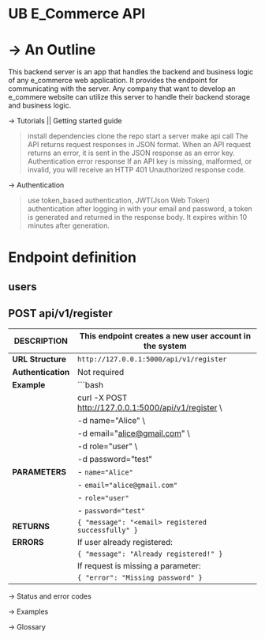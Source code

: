 UB E_Commerce API
=================
-> An Outline
  ===========
  This backend server is an app that handles the backend and business logic of any e_commerce web application. It provides the endpoint for communicating with the server. Any company that want to develop an e_commere website can utilize this server to handle their backend storage and business logic.

-> Tutorials || Getting started guide
  > install dependencies
  > clone the repo
  > start a server
  > make api call
  > The API returns request responses in JSON format. When an API request returns an error, it is sent in the JSON response as an error key.
  > Authentication error response
      If an API key is missing, malformed, or invalid, you will receive an HTTP 401 Unauthorized response code.


-> Authentication
  > use token_based authentication, JWT(Json Web Token) authentication
  > after logging in with your email and password, a token is generated and returned in the response body. It expires within 10 minutes after generation.

  Endpoint definition
  ===================
  users
  -----
  POST api/v1/register
  --------------------
| **DESCRIPTION**    | This endpoint creates a new user account in the system |
|--------------------|--------------------------------------------------------|
| **URL Structure**   | `http://127.0.0.1:5000/api/v1/register`                |
| **Authentication**  | Not required                                           |
| **Example**         | ```bash                                               |
|                     | curl -X POST http://127.0.0.1:5000/api/v1/register \   |
|                     |   -d name="Alice" \                                   |
|                     |   -d email="alice@gmail.com" \                        |
|                     |   -d role="user" \                                    |
|                     |   -d password="test"                                  |
| **PARAMETERS**      | - `name="Alice"` <br>                                  |
|                     | - `email="alice@gmail.com"` <br>                       |
|                     | - `role="user"` <br>                                   |
|                     | - `password="test"`                                    |
| **RETURNS**         | `{ "message": "<email> registered successfully" }`     |
| **ERRORS**          | If user already registered:                            |
|                     | `{ "message": "Already registered!" }`                |
|                     | If request is missing a parameter:                    |
|                     | `{ "error": "Missing password" }`                     |


-> Status and error codes

-> Examples

-> Glossary